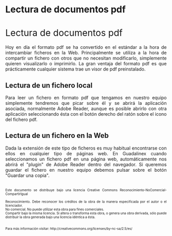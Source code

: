 # Lectura de documentos pdf

<h1><span style="font-weight: normal;">Lectura de documentos pdf</span></h1><p style="text-align: justify;">Hoy
en día el formato pdf se ha convertido en el estándar a la hora de
intercambiar ficheros en la Web. Principalmente se utiliza a la hora de
compartir un fichero con otros que no necesitan modificarlo,
simplemente quieren visualizarlo o imprimirlo. La gran ventaja del
formato pdf es que prácticamente cualquier sistema trae un visor de pdf
preinstalado.<br /></p><h2>Lectura de un fichero local</h2><p style="text-align: justify;">Para leer
un fichero en formato pdf que tengamos en nuestro equipo simplemente
tendremos que picar sobre él y se abrirá la aplicación asociada,
normalmente Adobe Reader, aunque es posible abrirlo con otra aplicación
seleccionando ésta con el botón derecho del ratón sobre el icono del
fichero pdf.<br /></p><h2>Lectura de un fichero en la Web</h2>
<div style="text-align: justify;"><span style="font-weight: normal;">Dada
la extensión de este tipo de ficheros es muy habitual encontrarse con
ellos en cualquier tipo de páginas web. En Guadalinex cuando
seleccionamos un fichero pdf en una página web, automáticamente nos
abrirá el &quot;plugin&quot; de Adobe Reader dentro del navegador. Si queremos
guardar el fichero en nuestro equipo debemos pulsar sobre el botón
&quot;Guardar una copia&quot;.<br /><br /></span><p style="text-align: justify;"><font size="1">Este documento se distribuye bajo una licencia Creative Commons Reconocimiento-NoComercial-CompartirIgual<br />
<br />Reconocimiento. Debe reconocer los créditos de la obra de la manera especificada por el autor o el licenciador.<br />No comercial. No puede utilizar esta obra para fines comerciales.<br />Compartir bajo la misma licencia. Si altera o transforma esta obra, o
genera una obra derivada, sólo puede distribuir la obra generada bajo
una licencia idéntica a ésta.<br />
<br />
<br />
Para más información visitar: http://creativecommons.org/licenses/by-nc-sa/2.5/es/</font>

</p>
<p style="margin-bottom: 0cm;"><br />

</p>
<br /></div>
